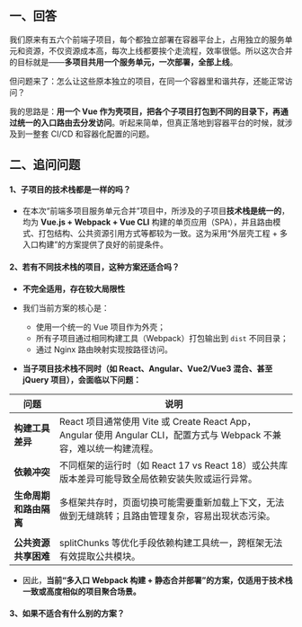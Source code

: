 ## 一、回答

我们原来有五六个前端子项目，每个都独立部署在容器平台上，占用独立的服务单元和资源，不仅资源成本高，每次上线都要挨个走流程，效率很低。所以这次合并的目标就是——**多项目共用一个服务单元，一次部署，全部上线**。

但问题来了：怎么让这些原本独立的项目，在同一个容器里和谐共存，还能正常访问？

我的思路是：**用一个 Vue 作为壳项目，把各个子项目打包到不同的目录下，再通过统一的入口路由去分发访问**。听起来简单，但真正落地到容器平台的时候，就涉及到一整套 CI/CD 和容器化配置的问题。

## 二、追问问题



#### 1、子项目的技术栈都是一样的吗？

- 在本次“前端多项目服务单元合并”项目中，所涉及的子项目**技术栈是统一的**，均为 **Vue.js + Webpack + Vue CLI** 构建的单页应用（SPA），并且路由模式、打包结构、公共资源引用方式等都较为一致。这为采用“外层壳工程 + 多入口构建”的方案提供了良好的前提条件。

#### 2、若有不同技术栈的项目，这种方案还适合吗？

- **不完全适用，存在较大局限性**
- 我们当前方案的核心是：
  - 使用一个统一的 Vue 项目作为外壳；
  - 所有子项目通过相同构建工具（Webpack）打包输出到 `dist` 不同目录；
  - 通过 Nginx 路由映射实现按路径访问。

- **当子项目技术栈不同时（如 React、Angular、Vue2/Vue3 混合、甚至 jQuery 项目），会面临以下问题：**

| 问题                   | 说明                                                         |
| ---------------------- | ------------------------------------------------------------ |
| **构建工具差异**       | React 项目通常使用 Vite 或 Create React App，Angular 使用 Angular CLI，配置方式与 Webpack 不兼容，难以统一构建流程。 |
| **依赖冲突**           | 不同框架的运行时（如 React 17 vs React 18）或公共库版本差异可能导致全局依赖安装失败或运行异常。 |
| **生命周期和路由隔离** | 多框架共存时，页面切换可能需要重新加载上下文，无法做到无缝跳转；且路由管理复杂，容易出现状态污染。 |
|                        |                                                              |
| **公共资源共享困难**   | splitChunks 等优化手段依赖构建工具统一，跨框架无法有效提取公共模块。 |

- 因此，**当前“多入口 Webpack 构建 + 静态合并部署”的方案，仅适用于技术栈一致或高度相似的项目聚合场景。**

#### 3、如果不适合有什么别的方案？